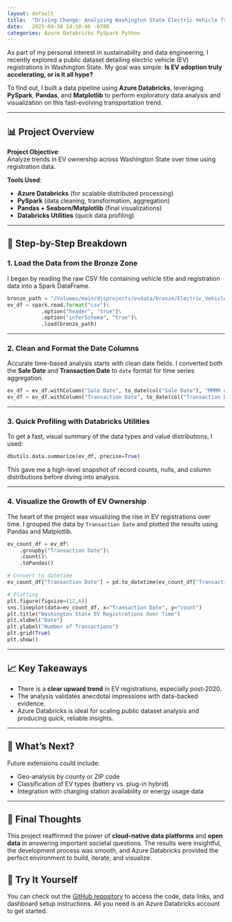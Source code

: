 ```yaml
---
layout: default
title:  "Driving Change: Analyzing Washington State Electric Vehicle Trends with Azure Databricks"
date:   2025-04-30 14:10:46 -0700
categories: Azure Databricks PySpark Python
---
```


As part of my personal interest in sustainability and data engineering, I recently explored a public dataset detailing electric vehicle (EV) registrations in Washington State. My goal was simple: **Is EV adoption truly accelerating, or is it all hype?**

To find out, I built a data pipeline using **Azure Databricks**, leveraging **PySpark**, **Pandas**, and **Matplotlib** to perform exploratory data analysis and visualization on this fast-evolving transportation trend.

---

## 📊 Project Overview

**Project Objective**:  
Analyze trends in EV ownership across Washington State over time using registration data.

**Tools Used**:
- **Azure Databricks** (for scalable distributed processing)
- **PySpark** (data cleaning, transformation, aggregation)
- **Pandas + Seaborn/Matplotlib** (final visualizations)
- **Databricks Utilities** (quick data profiling)

---

## 🚀 Step-by-Step Breakdown

### 1. Load the Data from the Bronze Zone

I began by reading the raw CSV file containing vehicle title and registration data into a Spark DataFrame.

```python
bronze_path = "/Volumes/main/djsprojects/evdata/bronze/Electric_Vehicle_Title_and_Registration_Activity.csv"
ev_df = spark.read.format("csv")\
           .option("header", "true")\
           .option("inferSchema", "true")\
           .load(bronze_path)
```

---

### 2. Clean and Format the Date Columns

Accurate time-based analysis starts with clean date fields. I converted both the **Sale Date** and **Transaction Date** to `date` format for time series aggregation.

```python
ev_df = ev_df.withColumn("Sale Date", to_date(col("Sale Date"), "MMMM dd yyyy"))
ev_df = ev_df.withColumn("Transaction Date", to_date(col("Transaction Date"), "MMMM dd yyyy"))
```

---

### 3. Quick Profiling with Databricks Utilities

To get a fast, visual summary of the data types and value distributions, I used:

```python
dbutils.data.summarize(ev_df, precise=True)
```

This gave me a high-level snapshot of record counts, nulls, and column distributions before diving into analysis.

---

### 4. Visualize the Growth of EV Ownership

The heart of the project was visualizing the rise in EV registrations over time. I grouped the data by `Transaction Date` and plotted the results using Pandas and Matplotlib.

```python
ev_count_df = ev_df\
    .groupby("Transaction Date")\
    .count()\
    .toPandas()

# Convert to datetime
ev_count_df["Transaction Date"] = pd.to_datetime(ev_count_df["Transaction Date"])

# Plotting
plt.figure(figsize=(12,6))
sns.lineplot(data=ev_count_df, x="Transaction Date", y="count")
plt.title("Washington State EV Registrations Over Time")
plt.xlabel("Date")
plt.ylabel("Number of Transactions")
plt.grid(True)
plt.show()
```

---

## 📈 Key Takeaways

- There is a **clear upward trend** in EV registrations, especially post-2020.
- The analysis validates anecdotal impressions with data-backed evidence.
- Azure Databricks is ideal for scaling public dataset analysis and producing quick, reliable insights.

---

## 🔧 What’s Next?

Future extensions could include:
- Geo-analysis by county or ZIP code
- Classification of EV types (battery vs. plug-in hybrid)
- Integration with charging station availability or energy usage data

---

## 💬 Final Thoughts

This project reaffirmed the power of **cloud-native data platforms** and **open data** in answering important societal questions. The results were insightful, the development process was smooth, and Azure Databricks provided the perfect environment to build, iterate, and visualize.

## 🔗 Try It Yourself

You can check out the <a href="https://github.com/dspriggs-ds/electric_vehicle">GitHub repository</a> to access the code, data links, and dashboard setup instructions. All you need is an Azure Databricks account to get started.

